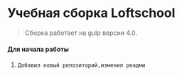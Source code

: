 # Учебная сборка Loftschool

> Сборка работает на gulp версии 4.0. 

#### Для начала работы

1. ```Добавил новый репозиторий,изменил реадми```
